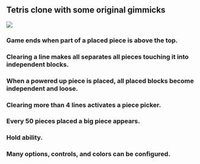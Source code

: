 ## Tetris clone with some original gimmicks
![](https://i.imgur.com/Y58DfBP.jpg)

### Game ends when part of a placed piece is above the top.
### Clearing a line makes all separates all pieces touching it into independent blocks.
### When a powered up piece is placed, all placed blocks become independent and loose.
### Clearing more than 4 lines activates a piece picker.
### Every 50 pieces placed a big piece appears.
### Hold ability.
### Many options, controls, and colors can be configured.